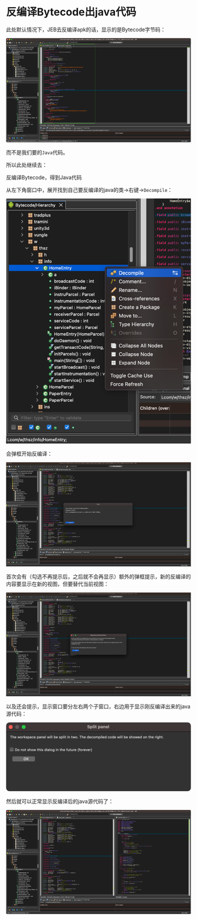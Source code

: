 # 反编译Bytecode出java代码

此处默认情况下，JEB去反编译apk的话，显示的是Bytecode字节码：

![jeb_decompiled_show_bytecode](../../assets/img/jeb_decompiled_show_bytecode.png)

而不是我们要的`Java`代码。

所以此处继续去：

反编译Bytecode，得到Java代码

从左下角窗口中，展开找到自己要反编译的java的类->右键->`Decompile`：

![jeb_choose_class_right_decompile](../../assets/img/jeb_choose_class_right_decompile.png)

会弹框开始反编译：

![jeb_decompiling_to_java](../../assets/img/jeb_decompiling_to_java.png)

首次会有（勾选不再提示后，之后就不会再显示）额外的弹框提示，新的反编译的内容要显示在新的视图，但要替代当前视图：

![jeb_tip_view_replaced](../../assets/img/jeb_tip_view_replaced.png)

以及还会提示，显示窗口要分左右两个子窗口，右边用于显示刚反编译出来的java源代码：

![jeb_tip_workspace_panel_split](../../assets/img/jeb_tip_workspace_panel_split.png)

然后就可以正常显示反编译后的java源代码了：

![jeb_show_decompiled_java_code](../../assets/img/jeb_show_decompiled_java_code.png)
